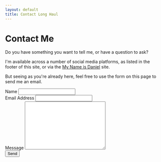 ```yaml
---
layout: default
title: Contact Long Haul
---
```


<div id="contact">
  <h1 class="pageTitle">Contact Me</h1>
  <div class="contactContent">
    <p class="intro"><span class="dropcap">D</span>o you have something you want to tell me, or have a question to ask?</p>
    <p>I'm available across a number of social media platforms, as listed in the footer of this site, or via the <a href="https://danielhollands.co.uk/">My Name is Daniel</a> site.</p>
    <p>But seeing as you're already here, feel free to use the form on this page to send me an email.</p>
  </div>
  <form name="contact" method="POST" data-netlify="true">
    <label for="name">Name</label>
    <input type="text" id="name" name="name" class="full-width"><br>
    <label for="email">Email Address</label>
    <input type="email" id="email" name="email" class="full-width"><br>
    <label for="message">Message</label>
    <textarea name="message" id="message" cols="30" rows="10" class="full-width"></textarea><br>
    <input type="submit" value="Send" class="button">
  </form>
</div>
